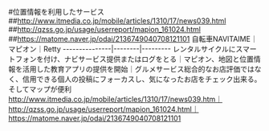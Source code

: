 #位置情報を利用したサービス
##http://www.itmedia.co.jp/mobile/articles/1310/17/news039.html
##http://qzss.go.jp/usage/userreport/mapion_161024.html
##https://matome.naver.jp/odai/2136749040708121101
自転車NAVITAIME｜マピオン｜Retty
---------------|--------|---------
レンタルサイクルにスマートフォンを付け、ナビサービス提供またはログをとる｜マピオン、地図と位置情報を活用した教育アプリの提供を開始｜グルメサービス総合的なお店評価ではなく、信用できる個人の投稿にフォーカスし、気になったお店をチェック出来る。そしてマップが便利
http://www.itmedia.co.jp/mobile/articles/1310/17/news039.htm｜http://qzss.go.jp/usage/userreport/mapion_161024.html｜https://matome.naver.jp/odai/2136749040708121101
